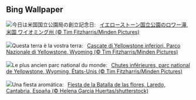 ## Bing Wallpaper
![](https://www.bing.com/th?id=OHR.YellowstoneFalls_JA-JP6487978368_UHD.jpg&w=1000)今日は米国国立公園局の創立記念日:&nbsp;&ensp;[イエローストーン国立公園のロワー滝, 米国 ワイオミング州 (© Tim Fitzharris/Minden Pictures)](https://www.bing.com/th?id=OHR.YellowstoneFalls_JA-JP6487978368_UHD.jpg)
<br><br/>
![](https://www.bing.com/th?id=OHR.YellowstoneFalls_IT-IT7772939204_UHD.jpg&w=1000)Questa terra è la vostra terra:&nbsp;&ensp;[Cascate di Yellowstone inferiori, Parco Nazionale di Yellowstone, Wyoming (© Tim Fitzharris/Minden Pictures)](https://www.bing.com/th?id=OHR.YellowstoneFalls_IT-IT7772939204_UHD.jpg)
<br><br/>
![](https://www.bing.com/th?id=OHR.YellowstoneFalls_FR-FR8862053079_UHD.jpg&w=1000)Le plus ancien parc national du monde:&nbsp;&ensp;[Chutes inférieures, parc national de Yellowstone, Wyoming, États-Unis (© Tim Fitzharris/Minden Pictures)](https://www.bing.com/th?id=OHR.YellowstoneFalls_FR-FR8862053079_UHD.jpg)
<br><br/>
![](https://www.bing.com/th?id=OHR.Battleofflowers_ES-ES3497092168_UHD.jpg&w=1000)Una fiesta aromática:&nbsp;&ensp;[Fiesta de la Batalla de las flores, Laredo, Cantabria, España (© Helena Garcia Huertas/shutterstock)](https://www.bing.com/th?id=OHR.Battleofflowers_ES-ES3497092168_UHD.jpg)
<br><br/>
